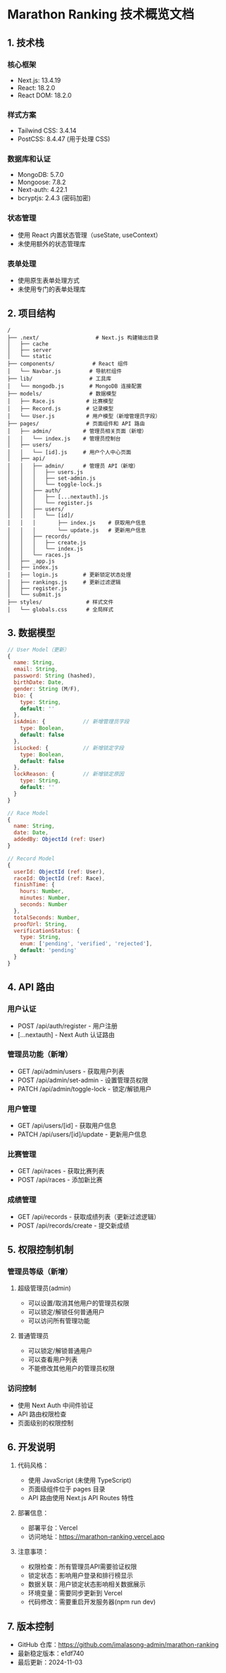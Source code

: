 # Marathon Ranking 技术概览文档

## 1. 技术栈
### 核心框架
- Next.js: 13.4.19
- React: 18.2.0
- React DOM: 18.2.0

### 样式方案
- Tailwind CSS: 3.4.14
- PostCSS: 8.4.47 (用于处理 CSS)

### 数据库和认证
- MongoDB: 5.7.0
- Mongoose: 7.8.2
- Next-auth: 4.22.1
- bcryptjs: 2.4.3 (密码加密)

### 状态管理
- 使用 React 内置状态管理（useState, useContext）
- 未使用额外的状态管理库

### 表单处理
- 使用原生表单处理方式
- 未使用专门的表单处理库

## 2. 项目结构
```
/
├── .next/                  # Next.js 构建输出目录
│   ├── cache
│   ├── server
│   └── static
├── components/            # React 组件
│   └── Navbar.js         # 导航栏组件
├── lib/                  # 工具库
│   └── mongodb.js        # MongoDB 连接配置
├── models/               # 数据模型
│   ├── Race.js          # 比赛模型
│   ├── Record.js        # 记录模型
│   └── User.js          # 用户模型（新增管理员字段）
├── pages/               # 页面组件和 API 路由
│   ├── admin/          # 管理员相关页面（新增）
│   │   └── index.js    # 管理员控制台
│   ├── users/
│   │   └── [id].js     # 用户个人中心页面
│   ├── api/
│   │   ├── admin/      # 管理员 API（新增）
│   │   │   ├── users.js
│   │   │   ├── set-admin.js
│   │   │   └── toggle-lock.js
│   │   ├── auth/
│   │   │   ├── [...nextauth].js
│   │   │   └── register.js
│   │   ├── users/
│   │   │   └── [id]/
│   │   │       ├── index.js    # 获取用户信息
│   │   │       └── update.js   # 更新用户信息
│   │   ├── records/
│   │   │   ├── create.js
│   │   │   └── index.js
│   │   └── races.js
│   ├── _app.js
│   ├── index.js
│   ├── login.js        # 更新锁定状态处理
│   ├── rankings.js     # 更新过滤逻辑
│   ├── register.js
│   └── submit.js
├── styles/              # 样式文件
│   └── globals.css      # 全局样式
```

## 3. 数据模型
```javascript
// User Model（更新）
{
  name: String,
  email: String,
  password: String (hashed),
  birthDate: Date,
  gender: String (M/F),
  bio: {
    type: String,
    default: ''
  },
  isAdmin: {            // 新增管理员字段
    type: Boolean,
    default: false
  },
  isLocked: {           // 新增锁定字段
    type: Boolean,
    default: false
  },
  lockReason: {         // 新增锁定原因
    type: String,
    default: ''
  }
}

// Race Model
{
  name: String,
  date: Date,
  addedBy: ObjectId (ref: User)
}

// Record Model
{
  userId: ObjectId (ref: User),
  raceId: ObjectId (ref: Race),
  finishTime: {
    hours: Number,
    minutes: Number,
    seconds: Number
  },
  totalSeconds: Number,
  proofUrl: String,
  verificationStatus: {
    type: String,
    enum: ['pending', 'verified', 'rejected'],
    default: 'pending'
  }
}
```

## 4. API 路由
### 用户认证
- POST /api/auth/register - 用户注册
- [...nextauth] - Next Auth 认证路由

### 管理员功能（新增）
- GET /api/admin/users - 获取用户列表
- POST /api/admin/set-admin - 设置管理员权限
- PATCH /api/admin/toggle-lock - 锁定/解锁用户

### 用户管理
- GET /api/users/[id] - 获取用户信息
- PATCH /api/users/[id]/update - 更新用户信息

### 比赛管理
- GET /api/races - 获取比赛列表
- POST /api/races - 添加新比赛

### 成绩管理
- GET /api/records - 获取成绩列表（更新过滤逻辑）
- POST /api/records/create - 提交新成绩

## 5. 权限控制机制
### 管理员等级（新增）
1. 超级管理员(admin)
   - 可以设置/取消其他用户的管理员权限
   - 可以锁定/解锁任何普通用户
   - 可以访问所有管理功能

2. 普通管理员
   - 可以锁定/解锁普通用户
   - 可以查看用户列表
   - 不能修改其他用户的管理员权限

### 访问控制
- 使用 Next Auth 中间件验证
- API 路由权限检查
- 页面级别的权限控制

## 6. 开发说明
1. 代码风格：
   - 使用 JavaScript (未使用 TypeScript)
   - 页面级组件位于 pages 目录
   - API 路由使用 Next.js API Routes 特性

2. 部署信息：
   - 部署平台：Vercel
   - 访问地址：https://marathon-ranking.vercel.app

3. 注意事项：
   - 权限检查：所有管理员API需要验证权限
   - 锁定状态：影响用户登录和排行榜显示
   - 数据关联：用户锁定状态影响相关数据展示
   - 环境变量：需要同步更新到 Vercel
   - 代码修改：需要重启开发服务器(npm run dev)

## 7. 版本控制
- GitHub 仓库：https://github.com/imalasong-admin/marathon-ranking
- 最新稳定版本：e1df740
- 最后更新：2024-11-03